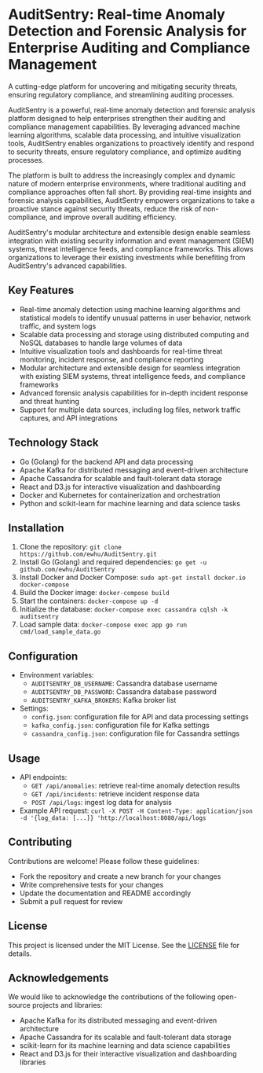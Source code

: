 # AuditSentry: Real-time Anomaly Detection and Forensic Analysis for Enterprise Auditing and Compliance Management
A cutting-edge platform for uncovering and mitigating security threats, ensuring regulatory compliance, and streamlining auditing processes.

AuditSentry is a powerful, real-time anomaly detection and forensic analysis platform designed to help enterprises strengthen their auditing and compliance management capabilities. By leveraging advanced machine learning algorithms, scalable data processing, and intuitive visualization tools, AuditSentry enables organizations to proactively identify and respond to security threats, ensure regulatory compliance, and optimize auditing processes.

The platform is built to address the increasingly complex and dynamic nature of modern enterprise environments, where traditional auditing and compliance approaches often fall short. By providing real-time insights and forensic analysis capabilities, AuditSentry empowers organizations to take a proactive stance against security threats, reduce the risk of non-compliance, and improve overall auditing efficiency.

AuditSentry's modular architecture and extensible design enable seamless integration with existing security information and event management (SIEM) systems, threat intelligence feeds, and compliance frameworks. This allows organizations to leverage their existing investments while benefiting from AuditSentry's advanced capabilities.

## Key Features

* Real-time anomaly detection using machine learning algorithms and statistical models to identify unusual patterns in user behavior, network traffic, and system logs
* Scalable data processing and storage using distributed computing and NoSQL databases to handle large volumes of data
* Intuitive visualization tools and dashboards for real-time threat monitoring, incident response, and compliance reporting
* Modular architecture and extensible design for seamless integration with existing SIEM systems, threat intelligence feeds, and compliance frameworks
* Advanced forensic analysis capabilities for in-depth incident response and threat hunting
* Support for multiple data sources, including log files, network traffic captures, and API integrations

## Technology Stack

* Go (Golang) for the backend API and data processing
* Apache Kafka for distributed messaging and event-driven architecture
* Apache Cassandra for scalable and fault-tolerant data storage
* React and D3.js for interactive visualization and dashboarding
* Docker and Kubernetes for containerization and orchestration
* Python and scikit-learn for machine learning and data science tasks

## Installation

1. Clone the repository: `git clone https://github.com/ewhu/AuditSentry.git`
2. Install Go (Golang) and required dependencies: `go get -u github.com/ewhu/AuditSentry`
3. Install Docker and Docker Compose: `sudo apt-get install docker.io docker-compose`
4. Build the Docker image: `docker-compose build`
5. Start the containers: `docker-compose up -d`
6. Initialize the database: `docker-compose exec cassandra cqlsh -k auditsentry`
7. Load sample data: `docker-compose exec app go run cmd/load_sample_data.go`

## Configuration

* Environment variables:
	+ `AUDITSENTRY_DB_USERNAME`: Cassandra database username
	+ `AUDITSENTRY_DB_PASSWORD`: Cassandra database password
	+ `AUDITSENTRY_KAFKA_BROKERS`: Kafka broker list
* Settings:
	+ `config.json`: configuration file for API and data processing settings
	+ `kafka_config.json`: configuration file for Kafka settings
	+ `cassandra_config.json`: configuration file for Cassandra settings

## Usage

* API endpoints:
	+ `GET /api/anomalies`: retrieve real-time anomaly detection results
	+ `GET /api/incidents`: retrieve incident response data
	+ `POST /api/logs`: ingest log data for analysis
* Example API request: `curl -X POST -H Content-Type: application/json -d '{log_data: [...]} 'http://localhost:8080/api/logs`

## Contributing

Contributions are welcome! Please follow these guidelines:

* Fork the repository and create a new branch for your changes
* Write comprehensive tests for your changes
* Update the documentation and README accordingly
* Submit a pull request for review

## License

This project is licensed under the MIT License. See the [LICENSE](https://github.com/ewhu/AuditSentry/blob/main/LICENSE) file for details.

## Acknowledgements

We would like to acknowledge the contributions of the following open-source projects and libraries:

* Apache Kafka for its distributed messaging and event-driven architecture
* Apache Cassandra for its scalable and fault-tolerant data storage
* scikit-learn for its machine learning and data science capabilities
* React and D3.js for their interactive visualization and dashboarding libraries